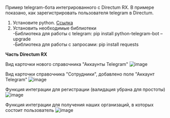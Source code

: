 Пример telegram-бота интегрированного с Directum RX.
В примере показано, как зарегистрировать пользователя telegram в Directum.

1. Установите python. [Ссылка](https://www.python.org/downloads)
2. Установить необходимые библиотеки\
  -Библиотека для работы с telegram: pip install python-telegram-bot –upgrade\
  -Библиотека для работы с запросами: pip install requests

**Часть Directum RX**

Вид карточки нового справочника "Аккаунты Telegram" 
![image](https://github.com/parfenovsergei/DirectumBotExample/assets/72494514/b56c54b0-cbc7-4258-891a-93e009dd8ee0)

Вид карточки справочника "Сотрудники", добавлено поле "Аккаунт Telegram"
![image](https://github.com/parfenovsergei/DirectumBotExample/assets/72494514/c5cb71a8-a092-4e52-a225-850ce343ea9f)

Функция интеграции для регистрации (валидация убрана для простоты)
![image](https://github.com/parfenovsergei/DirectumBotExample/assets/72494514/02b9137e-72b7-4593-8242-5a01f3905334)

Функция интеграции для получения наших организаций, в которых состоит пользователь
![image](https://github.com/parfenovsergei/DirectumBotExample/assets/72494514/9b63c5c5-90db-45e2-b474-1c7021fbc51a)


